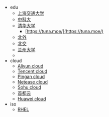 - edu
  - [上海交通大学](https://mirrors.sjtug.sjtu.edu.cn/)
  - [中科大](https://mirrors.ustc.edu.cn/)
  - [清华大学](https://mirrors.tuna.tsinghua.edu.cn/)
    - [https://tuna.moe/](https://tuna.moe/) 
  - [北外](https://mirrors.bfsu.edu.cn/)
  - [北交](https://mirror.bjtu.edu.cn/)
  - [兰州大学](http://mirror.lzu.edu.cn/)
  - 
- cloud
  - [Aliyun cloud](https://developer.aliyun.com/mirror/)
  - [Tencent cloud](https://mirrors.cloud.tencent.com/)
  - [Pingan cloud](https://mirrors.pinganyun.com/)
  - [Netease cloud](https://mirrors.163.com/)
  - [Sohu cloud](http://mirrors.sohu.com/)
  - [首都云](http://mirrors.yun-idc.com/)
  - [Huawei cloud](https://mirrors.huaweicloud.com/)
- iso
  - [RHEL](https://developers.redhat.com/products/rhel/download)
